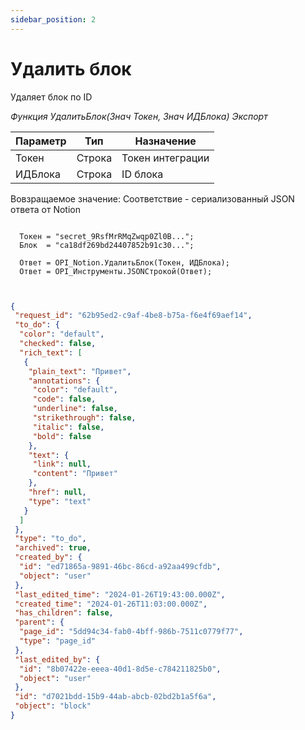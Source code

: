 ```yaml
---
sidebar_position: 2
---
```


# Удалить блок
Удаляет блок по ID

*Функция УдалитьБлок(Знач Токен, Знач ИДБлока) Экспорт*

  | Параметр | Тип | Назначение |
  |-|-|-|
  | Токен | Строка | Токен интеграции |
  | ИДБлока | Строка | ID блока |
  
  Вовзращаемое значение: Соответствие - сериализованный JSON ответа от Notion

```bsl title="Пример кода"
	
  Токен = "secret_9RsfMrRMqZwqp0Zl0B...";
  Блок  = "ca18df269bd24407852b91c30...";

  Ответ = OPI_Notion.УдалитьБлок(Токен, ИДБлока);
  Ответ = OPI_Инструменты.JSONСтрокой(Ответ);                                
	
```

```json title="Результат"

{
 "request_id": "62b95ed2-c9af-4be8-b75a-f6e4f69aef14",
 "to_do": {
  "color": "default",
  "checked": false,
  "rich_text": [
   {
    "plain_text": "Привет",
    "annotations": {
     "color": "default",
     "code": false,
     "underline": false,
     "strikethrough": false,
     "italic": false,
     "bold": false
    },
    "text": {
     "link": null,
     "content": "Привет"
    },
    "href": null,
    "type": "text"
   }
  ]
 },
 "type": "to_do",
 "archived": true,
 "created_by": {
  "id": "ed71865a-9891-46bc-86cd-a92aa499cfdb",
  "object": "user"
 },
 "last_edited_time": "2024-01-26T19:43:00.000Z",
 "created_time": "2024-01-26T11:03:00.000Z",
 "has_children": false,
 "parent": {
  "page_id": "5dd94c34-fab0-4bff-986b-7511c0779f77",
  "type": "page_id"
 },
 "last_edited_by": {
  "id": "8b07422e-eeea-40d1-8d5e-c784211825b0",
  "object": "user"
 },
 "id": "d7021bdd-15b9-44ab-abcb-02bd2b1a5f6a",
 "object": "block"
}

```
